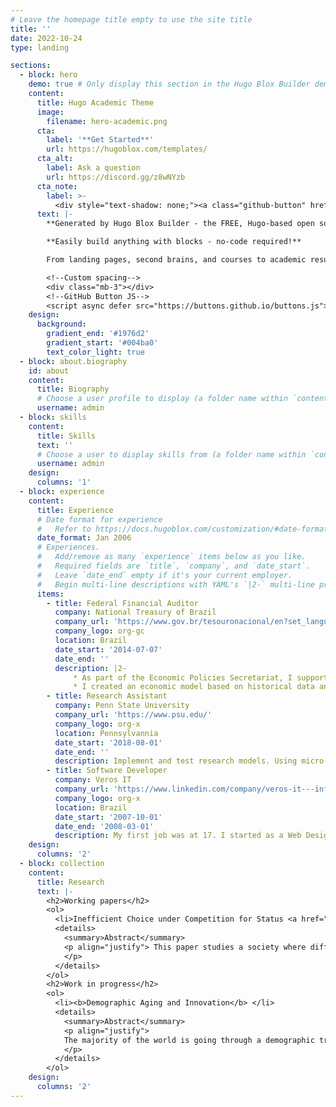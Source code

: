 ```yaml
---
# Leave the homepage title empty to use the site title
title: ''
date: 2022-10-24
type: landing

sections:
  - block: hero
    demo: true # Only display this section in the Hugo Blox Builder demo site
    content:
      title: Hugo Academic Theme
      image:
        filename: hero-academic.png
      cta:
        label: '**Get Started**'
        url: https://hugoblox.com/templates/
      cta_alt:
        label: Ask a question
        url: https://discord.gg/z8wNYzb
      cta_note:
        label: >-
          <div style="text-shadow: none;"><a class="github-button" href="https://github.com/HugoBlox/hugo-blox-builder" data-icon="octicon-star" data-size="large" data-show-count="true" aria-label="Star">Star Hugo Blox Builder</a></div><div style="text-shadow: none;"><a class="github-button" href="https://github.com/HugoBlox/theme-academic-cv" data-icon="octicon-star" data-size="large" data-show-count="true" aria-label="Star">Star the Academic template</a></div>
      text: |-
        **Generated by Hugo Blox Builder - the FREE, Hugo-based open source website builder trusted by 500,000+ sites.**

        **Easily build anything with blocks - no-code required!**

        From landing pages, second brains, and courses to academic resumés, conferences, and tech blogs.

        <!--Custom spacing-->
        <div class="mb-3"></div>
        <!--GitHub Button JS-->
        <script async defer src="https://buttons.github.io/buttons.js"></script>
    design:
      background:
        gradient_end: '#1976d2'
        gradient_start: '#004ba0'
        text_color_light: true
  - block: about.biography
    id: about
    content:
      title: Biography
      # Choose a user profile to display (a folder name within `content/authors/`)
      username: admin
  - block: skills
    content:
      title: Skills
      text: ''
      # Choose a user to display skills from (a folder name within `content/authors/`)
      username: admin
    design:
      columns: '1'
  - block: experience
    content:
      title: Experience
      # Date format for experience
      #   Refer to https://docs.hugoblox.com/customization/#date-format
      date_format: Jan 2006
      # Experiences.
      #   Add/remove as many `experience` items below as you like.
      #   Required fields are `title`, `company`, and `date_start`.
      #   Leave `date_end` empty if it's your current employer.
      #   Begin multi-line descriptions with YAML's `|2-` multi-line prefix.
      items:
        - title: Federal Financial Auditor
          company: National Treasury of Brazil
          company_url: 'https://www.gov.br/tesouronacional/en?set_language=en'
          company_logo: org-gc
          location: Brazil
          date_start: '2014-07-07'
          date_end: ''
          description: |2-
              * As part of the Economic Policies Secretariat, I supported the development of a model to predict the expenses of the Brazilian Pension System under different rules. This model influenced the final Pension System Reform enacted in 2019 by the Brazilian Congress.
              * I created an economic model based on historical data and current conditions to predict the expected daily cash flow of the Brazilian federal government during the next four months.
        - title: Research Assistant
          company: Penn State University
          company_url: 'https://www.psu.edu/'
          company_logo: org-x
          location: Pennsylvannia
          date_start: '2018-08-01'
          date_end: ''
          description: Implement and test research models. Using micro data of developing countries, I created a dynamic structural model in Julia to calculate the probability of children’s enrollment in school given a financial incentive.
        - title: Software Developer
          company: Veros IT
          company_url: 'https://www.linkedin.com/company/veros-it---information-technology/about/'
          company_logo: org-x
          location: Brazil
          date_start: '2007-10-01'
          date_end: '2008-03-01'
          description: My first job was at 17. I started as a Web Designer but quickly got a position as a Software Developer, supporting the development of administrative software for the Brazilian Air Force. This early position ignited my interest in programming, a skill I nourished for the rest of my life.
    design:
      columns: '2'
  - block: collection
    content:
      title: Research
      text: |-
        <h2>Working papers</h2>
        <ol>
          <li>Inefficient Choice under Competition for Status <a href="uploads/caio_innovation_paper.pdf" target="_blank">Draft</a></li>
          <details>
            <summary>Abstract</summary>
            <p align="justify"> This paper studies a society where different groups compete over control of the economic agenda and wealth is regarded as a source of social status and political power. I conclude that, under these assumptions choices, optimal individual choices can lead to a suboptimal economic situation for every player. I also suggest ways in which better institutions can be used to improve the efficiency of the result.
            </p>
          </details>
        </ol>
        <h2>Work in progress</h2>
        <ol>
          <li><b>Demographic Aging and Innovation</b> </li>
          <details>
            <summary>Abstract</summary>
            <p align="justify">
            The majority of the world is going through a demographic transition in which the population is getting older, a change that will affect the way our society organizes itself. This paper studies the effects the demographic's aging has on innovation, and therefore productivity and economic growth. I show that the effects on general productivity are visible in Macroeconomic data and use microdata on Innovation provided by the Brazilian Institute of Geography and Statistics (IBGE) to measure the effect that older workers can have on innovation.
            </p>
          </details>
        </ol>
    design:
      columns: '2'
---
```

